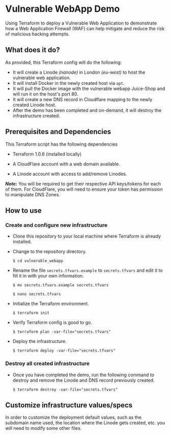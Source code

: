 
# Vulnerable WebApp Demo
Using Terraform to deploy a Vulnerable Web Application to demonstrate how a Web Application Firewall (WAF) can help mitigate and reduce the risk of malicious hacking attempts.


## What does it do?
As provided, this Terraform config will do the following:

- It will create a Linode *(nanode)* in London *(eu-west)* to host the vulnerable web application.
- It will install Docker in the newly created host via `apt`.
- It will pull the Docker image with the vulnerable webapp Juice-Shop and will run it on the host's port 80.
- It will create a new DNS record in Cloudflare mapping to the newly created Linode host.
- After the demo has been completed and on-demand, it will destroy the infrastructure created.


## Prerequisites and Dependencies
This Terraform script has the following dependencies

- Terraform 1.0.6 (installed locally)

- A CloudFlare account with a web domain available.

- A Linode account with access to add/remove Linodes.

***Note:*** You will be required to get their respective API keys/tokens for each of them. For CloudFlare, you will need to ensure your token has permission to manipulate DNS Zones.


## How to use

### Create and configure new infrastructure

- Clone this repository to your local machine where Terraform is already installed.

- Change to the repository directory. 

    `$ cd vulnerable_webapp`

- Rename the file `secrets.tfvars.example` to `secrets.tfvars` and edit it to fill it in with your own information.

    `$ mv secrets.tfvars.example secrets.tfvars`

    `$ nano secrets.tfvars`

- Initialize the Terraform environment.

    `$ terraform init`

- Verify Terraform config is good to go.

    `$ terraform plan -var-file="secrets.tfvars"`

- Deploy the infrastructure.

    `$ terraform deploy -var-file="secrets.tfvars"`

### Destroy all created infrastructure
    
- Once you have completed the demo, run the following command to destroy and remove the Linode and DNS record previously created.

    `$ terraform destroy -var-file="secrets.tfvars"`

## Customize infrastructure values/specs
In order to customize the deployment default values, such as the subdomain name used, the location where the Linode gets created, etc. you will need to modify some other files.

